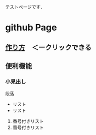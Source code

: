 テストページです．

# github Page
## [作り方](https://mamisite.github.io/createGithubPage.html)　＜ークリックできる
## 便利機能
### 小見出し
 
段落
 
- リスト
- リスト
 
1. 番号付きリスト
2. 番号付きリスト

